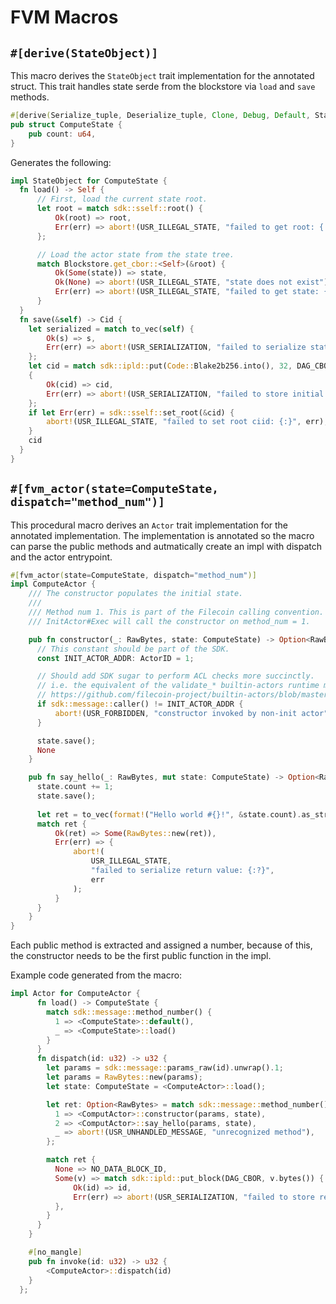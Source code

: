 # FVM Macros
## `#[derive(StateObject)]`
This macro derives the `StateObject` trait implementation for the annotated struct. This trait handles state serde from the blockstore via `load` and `save` methods.

```rs
#[derive(Serialize_tuple, Deserialize_tuple, Clone, Debug, Default, StateObject)]
pub struct ComputeState {
    pub count: u64,
}
```

Generates the following:

```rs
impl StateObject for ComputeState {
  fn load() -> Self {
      // First, load the current state root.
      let root = match sdk::sself::root() {
          Ok(root) => root,
          Err(err) => abort!(USR_ILLEGAL_STATE, "failed to get root: {:?}", err),
      };

      // Load the actor state from the state tree.
      match Blockstore.get_cbor::<Self>(&root) {
          Ok(Some(state)) => state,
          Ok(None) => abort!(USR_ILLEGAL_STATE, "state does not exist"),
          Err(err) => abort!(USR_ILLEGAL_STATE, "failed to get state: {}", err),
      }
  }
  fn save(&self) -> Cid {
    let serialized = match to_vec(self) {
        Ok(s) => s,
        Err(err) => abort!(USR_SERIALIZATION, "failed to serialize state: {:?}", err),
    };
    let cid = match sdk::ipld::put(Code::Blake2b256.into(), 32, DAG_CBOR, serialized.as_slice())
    {
        Ok(cid) => cid,
        Err(err) => abort!(USR_SERIALIZATION, "failed to store initial state: {:}", err),
    };
    if let Err(err) = sdk::sself::set_root(&cid) {
        abort!(USR_ILLEGAL_STATE, "failed to set root ciid: {:}", err);
    }
    cid
  }  
}
```

## `#[fvm_actor(state=ComputeState, dispatch="method_num")]`

This procedural macro derives an `Actor` trait implementation for the annotated implementation. The implementation is annotated so the macro can parse the public methods and autmatically create an impl with dispatch and the actor entrypoint.

```rs
#[fvm_actor(state=ComputeState, dispatch="method_num")]
impl ComputeActor {
    /// The constructor populates the initial state.
    ///
    /// Method num 1. This is part of the Filecoin calling convention.
    /// InitActor#Exec will call the constructor on method_num = 1.

    pub fn constructor(_: RawBytes, state: ComputeState) -> Option<RawBytes> {
      // This constant should be part of the SDK.
      const INIT_ACTOR_ADDR: ActorID = 1;

      // Should add SDK sugar to perform ACL checks more succinctly.
      // i.e. the equivalent of the validate_* builtin-actors runtime methods.
      // https://github.com/filecoin-project/builtin-actors/blob/master/actors/runtime/src/runtime/fvm.rs#L110-L146
      if sdk::message::caller() != INIT_ACTOR_ADDR {
          abort!(USR_FORBIDDEN, "constructor invoked by non-init actor");
      }

      state.save();
      None
    }

    pub fn say_hello(_: RawBytes, mut state: ComputeState) -> Option<RawBytes> {
      state.count += 1;
      state.save();
  
      let ret = to_vec(format!("Hello world #{}!", &state.count).as_str());
      match ret {
          Ok(ret) => Some(RawBytes::new(ret)),
          Err(err) => {
              abort!(
                  USR_ILLEGAL_STATE,
                  "failed to serialize return value: {:?}",
                  err
              );
          }
      }
    }
}
```

Each public method is extracted and assigned a number, because of this, the constructor needs to be the first public function in the impl. 

Example code generated from the macro:

```rs
impl Actor for ComputeActor {
      fn load() -> ComputeState {
        match sdk::message::method_number() {
          1 => <ComputeState>::default(),
          _ => <ComputeState>::load()
        }
      }
      fn dispatch(id: u32) -> u32 {
        let params = sdk::message::params_raw(id).unwrap().1;
        let params = RawBytes::new(params);
        let state: ComputeState = <ComputeActor>::load();

        let ret: Option<RawBytes> = match sdk::message::method_number() {
          1 => <ComputActor>::constructor(params, state),
          2 => <ComputActor>::say_hello(params, state),
          _ => abort!(USR_UNHANDLED_MESSAGE, "unrecognized method"),
        };

        match ret {
          None => NO_DATA_BLOCK_ID,
          Some(v) => match sdk::ipld::put_block(DAG_CBOR, v.bytes()) {
              Ok(id) => id,
              Err(err) => abort!(USR_SERIALIZATION, "failed to store return value: {}", err),
          },
        }
      }
    }

    #[no_mangle]
    pub fn invoke(id: u32) -> u32 {
        <ComputeActor>::dispatch(id)
    }
  };
```
